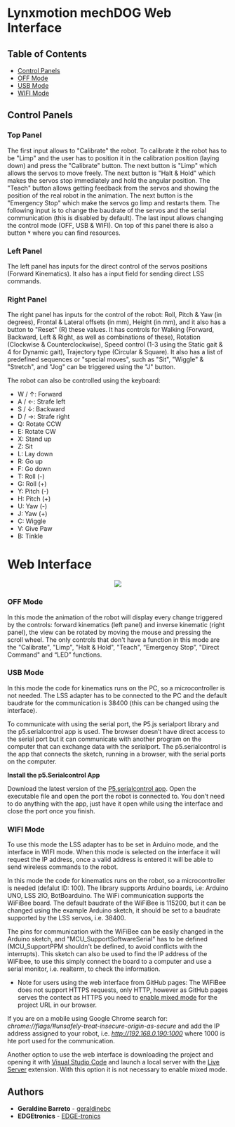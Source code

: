 # Lynxmotion mechDOG Web Interface

## Table of Contents
- [Control Panels](#control-panels)
- [OFF Mode](#off-mode)
- [USB Mode](#usb-mode)
- [WIFI Mode](#wifi-mode)

## Control Panels

### Top Panel

The first input allows to "Calibrate" the robot. To calibrate it the robot has to be "Limp" and the user has to position it in the calibration position (laying down) and press the "Calibrate" button. The next button is "Limp" which allows the servos to move freely. The next button is "Halt & Hold" which makes the servos stop immediately and hold the angular position. The "Teach" button allows getting feedback from the servos and showing the position of the real robot in the animation. The next button is the "Emergency Stop" which make the servos go limp and restarts them. The following input is to change the baudrate of the servos and the serial communication (this is disabled by default). The last input allows changing the control mode (OFF, USB & WIFI). On top of this panel there is also a button **˅** where you can find resources.

### Left Panel

The left panel has inputs for the direct control of the servos positions (Forward Kinematics). It also has a input field for sending direct LSS commands.

### Right Panel

The right panel has inputs for the control of the robot: Roll, Pitch & Yaw (in degrees), Frontal & Lateral offsets (in mm), Height (in mm), and it also has a button to "Reset" (R) these values. It has controls for Walking (Forward, Backward, Left & Right, as well as combinations of these), Rotation (Clockwise & Counterclockwise), Speed control (1-3 using the Static gait & 4 for Dynamic gait), Trajectory type (Circular & Square). It also has a list of predefined sequences or "special moves", such as "Sit", "Wiggle" & "Stretch", and "Jog" can be triggered using the "J" button.

The robot can also be controlled using the keyboard:

- W / ↑: Forward
- A / ←: Strafe left
- S / ↓: Backward
- D / →: Strafe right
- Q: Rotate CCW
- E: Rotate CW
- X: Stand up
- Z: Sit
- L: Lay down
- R: Go up
- F: Go down
- T: Roll (-)
- G: Roll (+)
- Y: Pitch (-)
- H: Pitch (+)
- U: Yaw (-)
- J: Yaw (+)
- C: Wiggle
- V: Give Paw
- B: Tinkle

# Web Interface

<p align="center">
  <img src="https://github.com/Lynxmotion/graphical-interfaces/blob/mechdog/desktop_gui/data/web-interface.png"/>
</p>


### OFF Mode

In this mode the animation of the robot will display every change triggered by the controls: forward kinematics (left panel) and inverse kinematic (right panel), the view can be rotated by moving the mouse and pressing the scroll wheel. The only controls that don't have a function in this mode are the "Calibrate", "Limp", "Halt & Hold", "Teach", “Emergency Stop”, "Direct Command" and “LED” functions.

### USB Mode

In this mode the code for kinematics runs on the PC, so a microcontroller is not needed. The LSS adapter has to be connected to the PC and the default baudrate for the communication is 38400 (this can be changed using the interface).

To communicate with using the serial port, the P5.js serialport library and the p5.serialcontrol app is used. The browser doesn’t have direct access to the serial port but it can communicate with another program on the computer that can exchange data with the serialport. The p5.serialcontrol is the app that connects the sketch, running in a browser, with the serial ports on the computer.

**Install the p5.Serialcontrol App**

Download the latest version of the [P5.serialcontrol app](https://github.com/p5-serial/p5.serialcontrol/releases). Open the executable file and open the port the robot is connected to. You don’t need to do anything with the app, just have it open while using the interface and close the port once you finish.

### WIFI Mode

To use this mode the LSS adapter has to be set in Arduino mode, and the interface in WIFI mode. When this mode is selected on the interface it will request the IP address, once a valid address is entered it will be able to send wireless commands to the robot.

In this mode the code for kinematics runs on the robot, so a microcontroller is needed (defalut ID: 100). The library supports Arduino boards, i.e: Arduino UNO, LSS 2IO, BotBoarduino. The WiFi communication supports the WiFiBee board. The default baudrate of the WiFiBee is 115200, but it can be changed using the example Arduino sketch, it should be set to a baudrate supported by the LSS servos, i.e. 38400.

The pins for communication with the WiFiBee can be easily changed in the Arduino sketch, and "MCU_SupportSoftwareSerial" has to be defined (MCU_SupportPPM shouldn't be defined, to avoid conflicts with the interrupts). This sketch can also be used to find the IP address of the WiFibee, to use this simply connect the board to a computer and use a serial monitor, i.e. realterm, to check the information.

* Note for users using the web interface from GitHub pages:
The WiFiBee does not support HTTPS requests, only HTTP, however as GitHub pages serves the contect as HTTPS you need to [enable mixed mode](https://experienceleague.adobe.com/docs/target/using/experiences/vec/troubleshoot-composer/mixed-content.html?lang=en) for the project URL in our browser.

If you are on a mobile using Google Chrome search for: *chrome://flags/#unsafely-treat-insecure-origin-as-secure* and add the IP address assigned to your robot, i.e. *http://192.168.0.190:1000* where 1000 is hte port used for the communication.

Another option to use the web interface is downloading the project and opening it with [Visual Studio Code](https://code.visualstudio.com/) and launch a local server with the [Live Server](https://marketplace.visualstudio.com/items?itemName=ritwickdey.LiveServer) extension. With this option it is not necessary to enable mixed mode.

## Authors

* **Geraldine Barreto** - [geraldinebc](https://github.com/geraldinebc)
* **EDGEtronics** - [EDGE-tronics](https://github.com/EDGE-tronics)